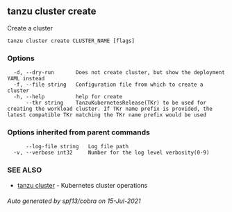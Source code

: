 ## tanzu cluster create

Create a cluster

```
tanzu cluster create CLUSTER_NAME [flags]
```

### Options

```
  -d, --dry-run       Does not create cluster, but show the deployment YAML instead
  -f, --file string   Configuration file from which to create a cluster
  -h, --help          help for create
      --tkr string    TanzuKubernetesRelease(TKr) to be used for creating the workload cluster. If TKr name prefix is provided, the latest compatible TKr matching the TKr name prefix would be used
```

### Options inherited from parent commands

```
      --log-file string   Log file path
  -v, --verbose int32     Number for the log level verbosity(0-9)
```

### SEE ALSO

* [tanzu cluster](tanzu_cluster.md)     - Kubernetes cluster operations

###### Auto generated by spf13/cobra on 15-Jul-2021
